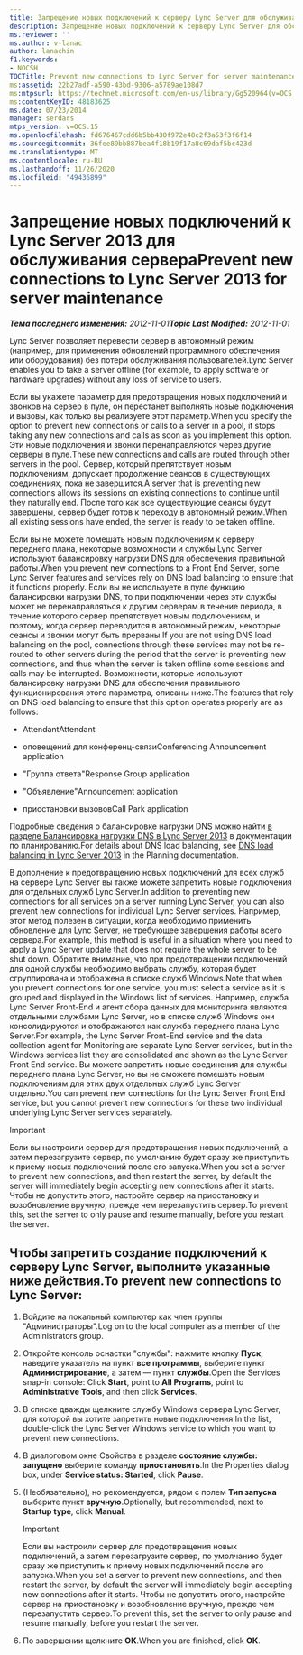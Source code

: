 ```yaml
---
title: Запрещение новых подключений к серверу Lync Server для обслуживания сервера
description: Запрещение новых подключений к серверу Lync Server для обслуживания сервера.
ms.reviewer: ''
ms.author: v-lanac
author: lanachin
f1.keywords:
- NOCSH
TOCTitle: Prevent new connections to Lync Server for server maintenance
ms:assetid: 22b27adf-a590-43bd-9306-a5789ae108d7
ms:mtpsurl: https://technet.microsoft.com/en-us/library/Gg520964(v=OCS.15)
ms:contentKeyID: 48183625
ms.date: 07/23/2014
manager: serdars
mtps_version: v=OCS.15
ms.openlocfilehash: fd676467cdd6b5bb430f972e48c2f3a53f3f6f14
ms.sourcegitcommit: 36fee89bb887bea4f18b19f17a8c69daf5bc423d
ms.translationtype: MT
ms.contentlocale: ru-RU
ms.lasthandoff: 11/26/2020
ms.locfileid: "49436899"
---
```

# <a name="prevent-new-connections-to-lync-server-2013-for-server-maintenance"></a><span data-ttu-id="559e1-103">Запрещение новых подключений к Lync Server 2013 для обслуживания сервера</span><span class="sxs-lookup"><span data-stu-id="559e1-103">Prevent new connections to Lync Server 2013 for server maintenance</span></span>

<div data-xmlns="http://www.w3.org/1999/xhtml">

<div class="topic" data-xmlns="http://www.w3.org/1999/xhtml" data-msxsl="urn:schemas-microsoft-com:xslt" data-cs="https://msdn.microsoft.com/">

<div data-asp="https://msdn2.microsoft.com/asp">



</div>

<div id="mainSection">

<div id="mainBody"><span data-ttu-id="559e1-104">

<span> </span></span><span class="sxs-lookup"><span data-stu-id="559e1-104">

<span> </span></span></span>

<span data-ttu-id="559e1-105">_**Тема последнего изменения:** 2012-11-01_</span><span class="sxs-lookup"><span data-stu-id="559e1-105">_**Topic Last Modified:** 2012-11-01_</span></span>

<span data-ttu-id="559e1-106">Lync Server позволяет перевести сервер в автономный режим (например, для применения обновлений программного обеспечения или оборудования) без потери обслуживания пользователей.</span><span class="sxs-lookup"><span data-stu-id="559e1-106">Lync Server enables you to take a server offline (for example, to apply software or hardware upgrades) without any loss of service to users.</span></span>

<span data-ttu-id="559e1-107">Если вы укажете параметр для предотвращения новых подключений и звонков на сервер в пуле, он перестанет выполнять новые подключения и вызовы, как только вы реализуете этот параметр.</span><span class="sxs-lookup"><span data-stu-id="559e1-107">When you specify the option to prevent new connections or calls to a server in a pool, it stops taking any new connections and calls as soon as you implement this option.</span></span> <span data-ttu-id="559e1-108">Эти новые подключения и звонки перенаправляются через другие серверы в пуле.</span><span class="sxs-lookup"><span data-stu-id="559e1-108">These new connections and calls are routed through other servers in the pool.</span></span> <span data-ttu-id="559e1-109">Сервер, который препятствует новым подключениям, допускает продолжение сеансов в существующих соединениях, пока не завершится.</span><span class="sxs-lookup"><span data-stu-id="559e1-109">A server that is preventing new connections allows its sessions on existing connections to continue until they naturally end.</span></span> <span data-ttu-id="559e1-110">После того как все существующие сеансы будут завершены, сервер будет готов к переходу в автономный режим.</span><span class="sxs-lookup"><span data-stu-id="559e1-110">When all existing sessions have ended, the server is ready to be taken offline.</span></span>

<span data-ttu-id="559e1-111">Если вы не можете помешать новым подключениям к серверу переднего плана, некоторые возможности и службы Lync Server используют балансировку нагрузки DNS для обеспечения правильной работы.</span><span class="sxs-lookup"><span data-stu-id="559e1-111">When you prevent new connections to a Front End Server, some Lync Server features and services rely on DNS load balancing to ensure that it functions properly.</span></span> <span data-ttu-id="559e1-112">Если вы не используете в пуле функцию балансировки нагрузки DNS, то при подключении через эти службы может не перенаправляться к другим серверам в течение периода, в течение которого сервер препятствует новым подключениям, и поэтому, когда сервер переводится в автономный режим, некоторые сеансы и звонки могут быть прерваны.</span><span class="sxs-lookup"><span data-stu-id="559e1-112">If you are not using DNS load balancing on the pool, connections through these services may not be re-routed to other servers during the period that the server is preventing new connections, and thus when the server is taken offline some sessions and calls may be interrupted.</span></span> <span data-ttu-id="559e1-113">Возможности, которые используют балансировку нагрузки DNS для обеспечения правильного функционирования этого параметра, описаны ниже.</span><span class="sxs-lookup"><span data-stu-id="559e1-113">The features that rely on DNS load balancing to ensure that this option operates properly are as follows:</span></span>

  - <span data-ttu-id="559e1-114">Attendant</span><span class="sxs-lookup"><span data-stu-id="559e1-114">Attendant</span></span>

  - <span data-ttu-id="559e1-115">оповещений для конференц-связи</span><span class="sxs-lookup"><span data-stu-id="559e1-115">Conferencing Announcement application</span></span>

  - <span data-ttu-id="559e1-116">"Группа ответа"</span><span class="sxs-lookup"><span data-stu-id="559e1-116">Response Group application</span></span>

  - <span data-ttu-id="559e1-117">"Объявление"</span><span class="sxs-lookup"><span data-stu-id="559e1-117">Announcement application</span></span>

  - <span data-ttu-id="559e1-118">приостановки вызовов</span><span class="sxs-lookup"><span data-stu-id="559e1-118">Call Park application</span></span>

<span data-ttu-id="559e1-119">Подробные сведения о балансировке нагрузки DNS можно найти [в разделе Балансировка нагрузки DNS в Lync Server 2013](lync-server-2013-dns-load-balancing.md) в документации по планированию.</span><span class="sxs-lookup"><span data-stu-id="559e1-119">For details about DNS load balancing, see [DNS load balancing in Lync Server 2013](lync-server-2013-dns-load-balancing.md) in the Planning documentation.</span></span>

<span data-ttu-id="559e1-120">В дополнение к предотвращению новых подключений для всех служб на сервере Lync Server вы также можете запретить новые подключения для отдельных служб Lync Server.</span><span class="sxs-lookup"><span data-stu-id="559e1-120">In addition to preventing new connections for all services on a server running Lync Server, you can also prevent new connections for individual Lync Server services.</span></span> <span data-ttu-id="559e1-121">Например, этот метод полезен в ситуации, когда необходимо применить обновление для Lync Server, не требующее завершения работы всего сервера.</span><span class="sxs-lookup"><span data-stu-id="559e1-121">For example, this method is useful in a situation where you need to apply a Lync Server update that does not require the whole server to be shut down.</span></span> <span data-ttu-id="559e1-122">Обратите внимание, что при предотвращении подключений для одной службы необходимо выбрать службу, которая будет сгруппирована и отображена в списке служб Windows.</span><span class="sxs-lookup"><span data-stu-id="559e1-122">Note that when you prevent connections for one service, you must select a service as it is grouped and displayed in the Windows list of services.</span></span> <span data-ttu-id="559e1-123">Например, служба Lync Server Front-End и агент сбора данных для мониторинга являются отдельными службами Lync Server, но в списке служб Windows они консолидируются и отображаются как служба переднего плана Lync Server.</span><span class="sxs-lookup"><span data-stu-id="559e1-123">For example, the Lync Server Front-End service and the data collection agent for Monitoring are separate Lync Server services, but in the Windows services list they are consolidated and shown as the Lync Server Front End service.</span></span> <span data-ttu-id="559e1-124">Вы можете запретить новые соединения для службы переднего плана Lync Server, но вы не сможете помешать новым подключениям для этих двух отдельных служб Lync Server отдельно.</span><span class="sxs-lookup"><span data-stu-id="559e1-124">You can prevent new connections for the Lync Server Front End service, but you cannot prevent new connections for these two individual underlying Lync Server services separately.</span></span>

<div>


> [!IMPORTANT]
> <span data-ttu-id="559e1-125">Если вы настроили сервер для предотвращения новых подключений, а затем перезагрузите сервер, по умолчанию будет сразу же приступить к приему новых подключений после его запуска.</span><span class="sxs-lookup"><span data-stu-id="559e1-125">When you set a server to prevent new connections, and then restart the server, by default the server will immediately begin accepting new connections after it starts.</span></span> <span data-ttu-id="559e1-126">Чтобы не допустить этого, настройте сервер на приостановку и возобновление вручную, прежде чем перезапустить сервер.</span><span class="sxs-lookup"><span data-stu-id="559e1-126">To prevent this, set the server to only pause and resume manually, before you restart the server.</span></span>



</div>

<div>

## <a name="to-prevent-new-connections-to-lync-server"></a><span data-ttu-id="559e1-127">Чтобы запретить создание подключений к серверу Lync Server, выполните указанные ниже действия.</span><span class="sxs-lookup"><span data-stu-id="559e1-127">To prevent new connections to Lync Server:</span></span>

1.  <span data-ttu-id="559e1-128">Войдите на локальный компьютер как член группы "Администраторы".</span><span class="sxs-lookup"><span data-stu-id="559e1-128">Log on to the local computer as a member of the Administrators group.</span></span>

2.  <span data-ttu-id="559e1-129">Откройте консоль оснастки "службы": нажмите кнопку **Пуск**, наведите указатель на пункт **все программы**, выберите пункт **Администрирование**, а затем — пункт **службы**.</span><span class="sxs-lookup"><span data-stu-id="559e1-129">Open the Services snap-in console: Click **Start**, point to **All Programs**, point to **Administrative Tools**, and then click **Services**.</span></span>

3.  <span data-ttu-id="559e1-130">В списке дважды щелкните службу Windows сервера Lync Server, для которой вы хотите запретить новые подключения.</span><span class="sxs-lookup"><span data-stu-id="559e1-130">In the list, double-click the Lync Server Windows service to which you want to prevent new connections.</span></span>

4.  <span data-ttu-id="559e1-131">В диалоговом окне Свойства в разделе **состояние службы: запущено** выберите команду **приостановить**.</span><span class="sxs-lookup"><span data-stu-id="559e1-131">In the Properties dialog box, under **Service status: Started**, click **Pause**.</span></span>

5.  <span data-ttu-id="559e1-132">(Необязательно), но рекомендуется, рядом с полем **Тип запуска** выберите пункт **вручную**.</span><span class="sxs-lookup"><span data-stu-id="559e1-132">Optionally, but recommended, next to **Startup type**, click **Manual**.</span></span>
    
    <div>
    

    > [!IMPORTANT]
    > <span data-ttu-id="559e1-133">Если вы настроили сервер для предотвращения новых подключений, а затем перезагрузите сервер, по умолчанию будет сразу же приступить к приему новых подключений после его запуска.</span><span class="sxs-lookup"><span data-stu-id="559e1-133">When you set a server to prevent new connections, and then restart the server, by default the server will immediately begin accepting new connections after it starts.</span></span> <span data-ttu-id="559e1-134">Чтобы не допустить этого, настройте сервер на приостановку и возобновление вручную, прежде чем перезапустить сервер.</span><span class="sxs-lookup"><span data-stu-id="559e1-134">To prevent this, set the server to only pause and resume manually, before you restart the server.</span></span>

    
    </div>

6.  <span data-ttu-id="559e1-135">По завершении щелкните **ОК**.</span><span class="sxs-lookup"><span data-stu-id="559e1-135">When you are finished, click **OK**.</span></span>

<span data-ttu-id="559e1-136"></div>

</div>

<span> </span>

</div>

</div>

</span><span class="sxs-lookup"><span data-stu-id="559e1-136"></div>

</div>

<span> </span>

</div>

</div>

</span></span></div>

